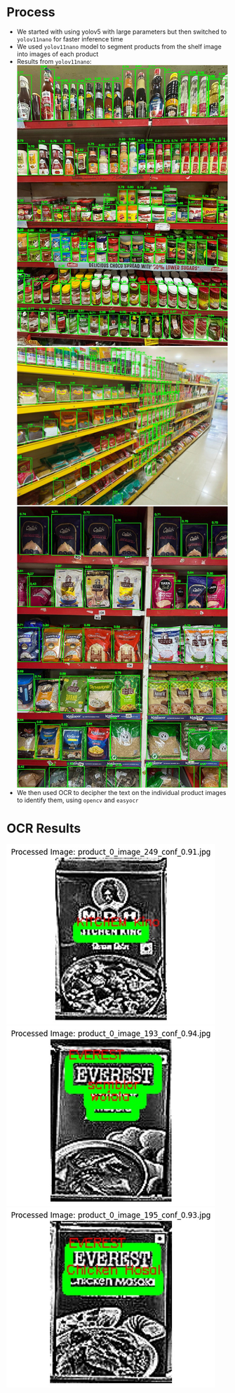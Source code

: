 # Process

- We started with using yolov5 with large parameters but then switched to `yolov11nano` for faster inference time
- We used `yolov11nano` model to segment products from the shelf image into images of each product
- Results from `yolov11nano`:
  ![store 1](images/store_21_BB.jpg)
  ![store 2](images/store_6_BB.jpg)
  ![store 3](images/store_19_BB.jpg)
- We then used OCR to decipher the text on the individual product images to identify them, using `opencv` and `easyocr`

# OCR Results

![ocr image 1](<images/WhatsApp Image 2024-11-23 at 21.37.48_6e949558.jpg>)
![ocr image 2](<images/WhatsApp Image 2024-11-23 at 21.38.14_cabe2e7a.jpg>)
![ocr image 3](<images/WhatsApp Image 2024-11-23 at 21.38.23_a96b1102.jpg>)
